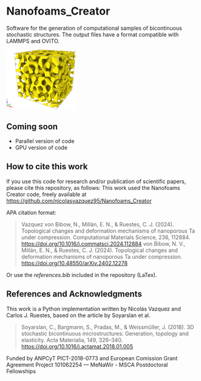 # Nanofoams_Creator
Software for the generation of computational samples of bicontinuous stochastic structures. The output files have a format compatible with LAMMPS and OVITO.

<img src="100a0_54_gpu.png" style="zoom:30%;" /> 

## Coming soon

- Parallel version of code
- GPU version of code

## How to cite this work

If you use this code for research and/or publication of scientific papers, please cite this repository, as follows:
This work used the Nanofoams Creator code, freely available at https://github.com/nicolasvazquez95/Nanofoams_Creator

APA citation format:

> Vazquez von Bibow, N., Millán, E. N., & Ruestes, C. J. (2024). Topological changes and deformation mechanisms of nanoporous Ta under compression. Computational Materials Science, 236, 112884. https://doi.org/10.1016/j.commatsci.2024.112884
> von Bibow, N. V., Millán, E. N., & Ruestes, C. J. (2024). Topological changes and deformation mechanisms of nanoporous Ta under compression. https://doi.org/10.48550/arXiv.2402.12278

Or use the _references.bib_ included in the repository (LaTex).

## References and Acknowledgments

This work is a Python implementation written by Nicolás Vazquez and Carlos J. Ruestes, based on the article by Soyarslan et al.

> Soyarslan, C., Bargmann, S., Pradas, M., & Weissmüller, J. (2018). 3D stochastic bicontinuous microstructures: Generation, topology and elasticity. Acta Materialia, 149, 326–340. https://doi.org/10.1016/j.actamat.2018.01.005

Funded by ANPCyT PICT-2018-0773 and European Comission Grant Agreement Project 101062254 — MeNaWir - MSCA Postdoctoral Fellowships
